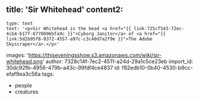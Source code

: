 title: 'Sir Whitehead'
content2:
  -
    type: text
    text: '<p>Sir Whitehead is the head <a href="{{ link:725cf543-72ec-4cb4-b17f-6770696bfa9c }}">Cyborg Janitor</a> of <a href="{{ link:5d2b95f8-0372-4557-a97c-c3c40d7a2f9e }}">The Adobe Skyscraper</a>.</p>'
images: 'https://thiseveningsshow.s3.amazonaws.com/wiki/sir-whitehead.png'
author: 7328c14f-7ec2-4511-a24d-29a1c5ce23eb
import_id: 30dc92fb-4956-479b-a43c-99fdf4ce4837
id: f82edb10-0b40-4530-b9cc-efaf9ea3c56a
tags:
  - people
  - creatures
